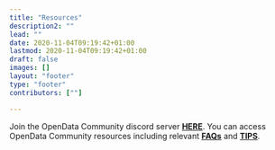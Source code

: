 ```yaml
---
title: "Resources"
description2: ""
lead: ""
date: 2020-11-04T09:19:42+01:00
lastmod: 2020-11-04T09:19:42+01:00
draft: false
images: []
layout: "footer"
type: "footer"
contributors: [""]

---
```





Join the OpenData Community discord server **[HERE](https://discord.gg/fmcSubzNwv)**.
You can access OpenData Community resources including relevant **[FAQs](https://opendataforweb3.github.io/docs/faq/)** and **[TIPS](https://github.com/OpenDataforWeb3/Resources/)**.




